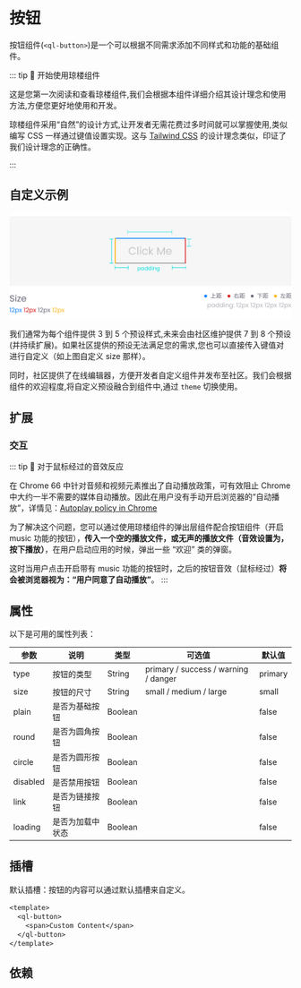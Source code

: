 # 按钮 <Badge type="in"></Badge>
按钮组件(`<ql-button>`)是一个可以根据不同需求添加不同样式和功能的基础组件。


::: tip 👏 开始使用琼楼组件

这是您第一次阅读和查看琼楼组件,我们会根据本组件详细介绍其设计理念和使用方法,方便您更好地使用和开发。

琼楼组件采用“自然”的设计方式,让开发者无需花费过多时间就可以掌握使用,类似编写 CSS 一样通过键值设置实现。这与 [Tailwind CSS](https://tailwindcss.com/) 的设计理念类似，印证了我们设计理念的正确性。

:::

<demo src="./code/button-state.vue" desc="使用 `ql-button` 标签来创建一个按钮。你可以通过琼楼提供的不同属性来定制按钮的外观和行为（如 `state`）在默认的情况下，琼楼提供了七种状态和类型，并支持传入 Object 进行状态和按钮反应的自定义修改。" title="按钮状态" name="state"></demo>
<demo src="./code/button-type.vue" desc="琼楼提供四种按钮类型，分为 API（按钮状态、信息由 API 进行解析）、[Icon+文字（支持自定义字体）、Icon（Img/Font)]，可以根据不同场景应用与之匹配的按钮类型" title="按钮类型" name="type"></demo>


## 自定义示例
<img src="/docs/zh-cn/buttom/button-padding.svg">

我们通常为每个组件提供 3 到 5 个预设样式,未来会由社区维护提供 7 到 8 个预设(并持续扩展)。如果社区提供的预设无法满足您的需求,您也可以直接传入键值对进行自定义（如上图自定义 size 那样）。

同时，社区提供了在线编辑器，方便开发者自定义组件并发布至社区。我们会根据组件的欢迎程度,将自定义预设融合到组件中,通过 `theme` 切换使用。

<script setup>
import QlDocAds from '../../../plugins/QlDocAds.vue';
</script>

## 扩展
### 交互
::: tip 🔔 对于鼠标经过的音效反应

在 Chrome 66 中针对音频和视频元素推出了自动播放政策，可有效阻止 Chrome 中大约一半不需要的媒体自动播放。因此在用户没有手动开启浏览器的“自动播放”，详情见：[Autoplay policy in Chrome](https://developer.chrome.com/blog/autoplay/#web-audio)

为了解决这个问题，您可以通过使用琼楼组件的弹出层组件配合按钮组件（开启 music 功能的按钮），**传入一个空的播放文件，或无声的播放文件（音效设置为，按下播放）**，在用户启动应用的时候，弹出一些 “欢迎” 类的弹窗。

这时当用户点击开启带有 music 功能的按钮时，之后的按钮音效（鼠标经过）**将会被浏览器视为：“用户同意了自动播放”**。
:::

<demo src="./code/button-expand.vue" desc="琼楼支持更多的按钮场景，如游戏、交互音效的应用，您可以通过 `react` 自定义按钮反应，并配合 `music` 完成意想不到的交互效果。" title="按钮反应" name="music"></demo>

## 属性

以下是可用的属性列表：

| 参数     | 说明             | 类型    | 可选值                               | 默认值  |
| -------- | ---------------- | ------- | ------------------------------------ | ------- |
| type     | 按钮的类型       | String  | primary / success / warning / danger | primary |
| size     | 按钮的尺寸       | String  | small / medium / large               | small   |
| plain    | 是否为基础按钮   | Boolean |                                      | false   |
| round    | 是否为圆角按钮   | Boolean |                                      | false   |
| circle   | 是否为圆形按钮   | Boolean |                                      | false   |
| disabled | 是否禁用按钮     | Boolean |                                      | false   |
| link     | 是否为链接按钮   | Boolean |                                      | false   |
| loading  | 是否为加载中状态 | Boolean |                                      | false   |

## 插槽

默认插槽：按钮的内容可以通过默认插槽来自定义。

```vue
<template>
  <ql-button>
    <span>Custom Content</span>
  </ql-button>
</template>
```

## 依赖

